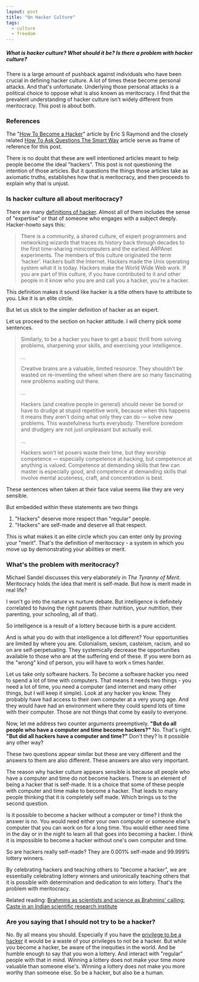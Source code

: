 ```yaml
---
layout: post
title: "On Hacker Culture"
tags:
  - culture
  - freedom
---
```


##### What is hacker culture? What should it be? Is there a problem with hacker culture? #####

There is a large amount of pushback against individuals who have been crucial in defining hacker culture. A lot of times these become personal attacks. And that's unfortunate. Underlying those personal attacks is a political choice to oppose what is also known as meritocracy. I find that the prevalent understanding of hacker culture isn't widely different from meritocracy. This post is about both.

### References

The "[How To Become a Hacker](http://www.catb.org/~esr/faqs/hacker-howto.html)" article by Eric S Raymond and the closely related [How To Ask Questions The Smart Way](http://catb.org/~esr/faqs/smart-questions.html) article serve as frame of reference for this post.

There is no doubt that these are well intentioned articles meant to help people become the ideal "hackers". This post is not questioning the intention of those articles. But it questions the things those articles take as axiomatic truths, establishes how that is meritocracy, and then proceeds to explain why that is unjust.

### Is hacker culture all about meritocracy?

There are many [definitions of hacker](http://www.catb.org/jargon/html/H/hacker.html). Almost all of them includes the sense of "expertise" or that of someone who engages with a subject deeply. Hacker-howto says this:

> There is a community, a shared culture, of expert programmers and networking wizards that traces its history back through decades to the first time-sharing minicomputers and the earliest ARPAnet experiments. The members of this culture originated the term ‘hacker’. Hackers built the Internet. Hackers made the Unix operating system what it is today. Hackers make the World Wide Web work. If you are part of this culture, if you have contributed to it and other people in it know who you are and call you a hacker, you're a hacker.

This definition makes it sound like hacker is a title others have to attribute to you. Like it is an elite circle.

But let us stick to the simpler definition of hacker as an expert.

Let us proceed to the section on hacker attitude. I will cherry pick some sentences.

> Similarly, to be a hacker you have to get a basic thrill from solving problems, sharpening your skills, and exercising your intelligence.
>
> ...
>
> Creative brains are a valuable, limited resource. They shouldn't be wasted on re-inventing the wheel when there are so many fascinating new problems waiting out there.
>
> ...
>
> Hackers (and creative people in general) should never be bored or have to drudge at stupid repetitive work, because when this happens it means they aren't doing what only they can do — solve new problems. This wastefulness hurts everybody. Therefore boredom and drudgery are not just unpleasant but actually evil.
>
> ...
>
> Hackers won't let posers waste their time, but they worship competence — especially competence at hacking, but competence at anything is valued. Competence at demanding skills that few can master is especially good, and competence at demanding skills that involve mental acuteness, craft, and concentration is best.

These sentences when taken at their face value seems like they are very sensible.

But embedded within these statements are two things

1. "Hackers" deserve more respect than "regular" people.
2. "Hackers" are self-made and deserve all that respect.

This is what makes it an elite circle which you can enter only by proving your "merit". That's the definition of meritocracy - a system in which you move up by demonstrating your abilities or merit.

### What's the problem with meritocracy?

Michael Sandel discusses this very elaborately in *The Tyranny of Merit*. Meritocracy holds the idea that merit is self-made. But how is merit made in real life?

I won't go into the nature vs nurture debate. But intelligence is definitely correlated to having the right parents (their nutrition, your nutrition, their parenting, your schooling, all of that).

So intelligence is a result of a lottery because birth is a pure accident.

And is what you do with that intelligence a lot different? Your opportunities are limited by where you are. Colonialism, sexism, casteism, racism, and so on are self-perpetuating. They systemically decrease the opportunities available to those who are at the suffering end of these. If you were born as the "wrong" kind of person, you will have to work `n` times harder.

Let us take only software hackers. To become a software hacker you need to spend a lot of time with computers. That means it needs two things - you need a lot of time, you need a computer (and internet and many other things, but I will keep it simple). Look at any hacker you know. They probably have had access to their own computer at a very young age. And they would have had an environment where they could spend lots of time with their computer. Those are not things that come by easily to everyone.

Now, let me address two counter arguments preemptively. **"But do all people who have a computer and time become hackers?"** No. That's right. **"But did all hackers have a computer and time?"** Don't they? Is it possible any other way?

These two questions appear similar but these are very different and the answers to them are also different. These answers are also very important.

The reason why hacker culture appears sensible is because all people who have a computer and time do not become hackers. There is an element of being a hacker that is self-made. It is a choice that some of these people with computer and time make to become a hacker. That leads to many people thinking that it is completely self made. Which brings us to the second question.

Is it possible to become a hacker without a computer or time? I think the answer is no. You would need either your own computer or someone else's computer that you can work on for a long time. You would either need time in the day or in the night to learn all that goes into becoming a hacker. I think it is impossible to become a hacker without one's own computer and time.

So are hackers really self-made? They are 0.001% self-made and 99.999% lottery winners.

By celebrating hackers and teaching others to "become a hacker", we are essentially celebrating lottery winners and unironically teaching others that it is possible with determination and dedication to win lottery. That's the problem with meritocracy.

Related reading: [Brahmins as scientists and science as Brahmins’ calling: Caste in an Indian scientific research institute](https://journals.sagepub.com/doi/abs/10.1177/0963662520903690)

### Are you saying that I should not try to be a hacker?

No. By all means you should. Especially if you have the [privilege to be a hacker](/innovation-privilege/) it would be a waste of your privileges to not be a hacker. But while you become a hacker, be aware of the inequities in the world. And be humble enough to say that you won a lottery. And interact with "regular" people with that in mind. Winning a lottery does not make your time more valuable than someone else's. Winning a lottery does not make you more worthy than someone else. So be a hacker, but also be a human.

